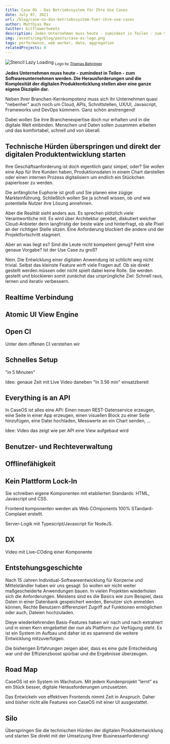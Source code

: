 ```yaml
---
title: Case OS - Das Betriebssystem für Ihre Use Cases
date: July 07, 2021
url: /blog/case-os-das-betriebssystem-fuer-ihre-use-cases
author: Matthias Max
twitter: bitflowertweets
description: Jedes Unternehmen muss heute - zumindest in Teilen - zum Softwareunternehmen werden. Die Herausforderungen und die Komplexität der digitalen Produktenticklung stellen aber eine ganze eigene Disziplin dar. Neben Ihrer Branchen-Kernkompotenz muss sich ihr Unternehmen quasi "nebenher" auch noch um Cloud, APIs, Schnittstellen, UX/UI, Javascript, Frameworks und DevOps kümmern. Ganz schön anstrengend!
img: /assets/img/blog/posts/case-os-logo.png
tags: performance, web worker, data, aggregation
relatedProjects: 0
---
```


![Stencil Lazy Loading](/assets/img/blog/posts/case-os-logo.png)
<sub>Logo by <a href="https://unsplash.com/@fakurian" target="_blank">Thomas Behringer</a></sub>

<b>Jedes Unternehmen muss heute - zumindest in Teilen - zum Softwareunternehmen werden. Die Herausforderungen und die Komplexität der digitalen Produktenticklung stellen aber eine ganze eigene Disziplin dar.</b>

Neben Ihrer Branchen-Kernkompotenz muss sich ihr Unternehmen quasi "nebenher" auch noch um Cloud, APIs, Schnittstellen, UX/UI, Javascript, Frameworks und DevOps kümmern. Ganz schön anstrengend!

Dabei wollen Sie ihre Branchenexpertise doch nur erhalten und in die digitale Welt einbinden. Menschen und Daten sollen zusammen arbeiten und das komfortabel, schnell und von überall.

## Technische Hürden überspringen und direkt der digitalen Produktentwicklung starten
  
Ihre Geschäftsanforderung ist doch eigentlich ganz simpel, oder? Sie wollen eine App für Ihre Kunden haben, Produktionsdaten in einem Chart darstellen oder einen internen Prozess digitalisiern um endlich ein Stückchen papierloser zu werden.

Die anfängliche Euphorie ist groß und Sie planen eine zügige Markteinführung. Schließlich wollen Sie ja schnell wissen, ob und wie potentielle Nutzer ihre Lösung annehmen. 

Aber die Realität sieht anders aus. Es sprechen plötzlich viele Verantwortliche mit. Es wird über Architektur geredet, diskutiert welcher Cloud-Anbieter denn langfristig der beste wäre und hinterfragt, ob alle Pixel an der richtigen Stelle sitzen. Eine Anforderung blockiert die andere und der Projektfortschritt stagniert.

Aber an was liegt es? Sind die Leute nicht kompetent genug? Fehlt eine genaue Vorgabe? Ist der Use Case zu groß?

Nein. Die Entwicklung einer digitalen Anwendung ist schlicht weg nicht trivial. Selbst das kleinste Feature wirft viele Fragen auf. Ob sie direkt gestellt werden müssen oder nicht spielt dabei keine Rolle. Sie werden gestellt und blockieren somit zunächst das ursprüngliche Ziel: Schnell raus, lernen und iterativ verbessern.

## Realtime Verbindung

## Atomic UI View Engine

## Open CI

Unter dem offenen CI verstehen wir

## Schnelles Setup

"in 5 Minuten"

Idee: genaue Zeit mit Live Video daneben "In 3.56 min" einsatzbereit

## Everything is an API

In CaseOS ist alles eine API: Einen neuen REST-Datenservice erzeugen, eine Seite in einer App erzeugen, einen visuellen Block zu einer Seite hinzufügen, eine Datei hochladen, Messwerte an ein Chart senden, ...

Idee: Video das zeigt wie per API eine View aufgebaut wird

## Benutzer- und Rechteverwaltung

## Offlinefähigkeit

## Kein Plattform Lock-In

Sie schreiben eigene Komponenten mit etablierten Standards: HTML, Javascript und CSS.

Frontend komponenten werden als Web COmponents 100% STandard-Complaiet erstellt.

Server-Logik mit Typescript/Javascript für NodeJS.

## DX

Video mit Live-COding einer Komponente

## Entstehungsgeschichte

Nach 15 Jahren Individual-Softwareentwicklung für Konzerne und Mittelständler haben wir uns gesagt: So wollen wir nicht weiter maßgescheiderte Anwendungen bauen. In vielen Projekten wiederholen sich die Anforderungen. Meistens sind es die Basics wie zum Beispiel, dass Daten in einer Datenbank gespeichert werden, Benutzer sich anmelden können, Rechte Benutzern differenziert Zugriff auf Funktionen ermöglichen oder auch, Dateien hochzuladen.

Dieye wiederkehrenden Basis-Features haben wir nach und nach extrahiert und in einen Kern eingebettet der nun als Plattform zur Verfügung steht. Es ist ein System im Aufbau und daher ist es spannend die weitere Entwicklung mitzuverfolgen.

Die bisherigen Erfahrungen zeigen aber, dass es eine gute Entscheidung war und der Effizienzboost spürbar und die Ergebnisse überzeugen.
## Road Map

CaseOS ist ein System im Wachstum. Mit jedem Kundenprojekt "lernt" es ein Stück besser, digitale Herausforderungen umzusetzen.

Das Entwickeln von effektiven Frontends nimmt Zeit in Anspruch. Daher sind bisher nicht alle Features von CaseOS mit einer UI ausgestattet.




## Silo

Überspringen Sie die technischen Hürden der digitalen Produktentwicklung und starten Sie direkt mit der Umsetzung Ihrer Businessanforderung!